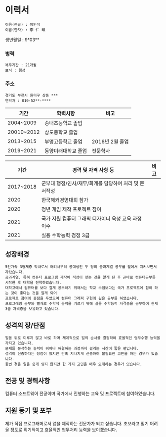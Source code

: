 # 이력서

    이름(한글) : 이인석
    이름(한자) : 李 仁 碩
    
생년월일 : 9*03**

### 병력 
    복무기간 : 21개월
    보직 : 행정

### 주소
    경기도 부천시 원미구 상동 ***
    연락처 : 010-52**-****

|기간|학력사항|비고|
|---|---|---|
|2004~2009|송내초등학교 졸업||
|20010~2012|상도중학교 졸업||
|2013~2015|부명고등학교 졸업|2016년 2월 졸업|
|2019~2021|동양미래대학교 졸업|전문학사|

|기간|경력 및 자격 사항 등|비고|
|---|---|---|
|2017~2018|군부대 행정/인사/재무/회계를 담당하여 처리 및 문서작성||
|2020|한국해커경영대회 참가||
|2020|청년 게임 제작 프로젝트 참여||
|2021|국가 지원 컴퓨터 그래픽 디자이너 육성 교육 과정 이수||
|2021|실용 수학능력 검정 3급||


## 성장배경
    5인가족 3형제중 막내로서 어려서부터 공대생인 두 형의 공과계열 공부를 옆에서 지켜보면서 자랐습니다.
    공과계열, 특히 컴퓨터 프로그램 제작에 적성이 맞는 것을 알게 된 후 곧바로 컴퓨터공부를 시작한 후 대학을 진학하였습니다.
    대학교에서 컴퓨터를 보다 깊게 공부하기 위해서는 학교 수업보다는 국가 프로젝트에 참여 하는 것이 좋다는 것을 알게 되어 
    프로젝트 참여에 중점을 두었으며 컴퓨터 그래픽 구현에 깊은 공부를 하였습니다.
    프로그래밍 공부와 별개로 수학적 능력을 기르기 위해 실용 수학능력 자격증을 공부하여 현재 3급 자격증을 보유하고 있습니다.

## 성격의 장/단점
    일을 뒤로 미루지 않고 바로 하며 체계적으로 일의 순서를 결정하여 효율적인 업무수행 능력을 가지고 있습니다.
    문제를 분석하는 능력이 뛰어나 해결하는 과정까지 걸리는 시간이 짧은 편입니다.
    성격이 신중하다는 장점이 있지만 간혹 지나치게 신중하여 불필요한 고민을 하는 경우가 있습니다.
    한번 겪을 일을 쉽게 잊지 않지만 한 가지 고민을 매우 오래하는 경우가 있습니다.
    
## 전공 및 경력사항
컴퓨터 소프트웨어 전공이며 국가에서 진행하는 교육 및 프로젝트에 참여하였습니다.

## 지원 동기 및 포부
제가 직접 프로그래머로서 앱을 제작하는 전문가가 되고 싶습니다.
초보라고 믿기 어려울 정도로 획기적이고 효율적인 업무처리 능력을 보이겠습니다.

